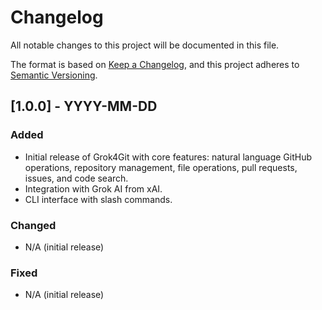 # Changelog

All notable changes to this project will be documented in this file.

The format is based on [Keep a Changelog](https://keepachangelog.com/en/1.0.0/),
and this project adheres to [Semantic Versioning](https://semver.org/spec/v2.0.0.html).

## [1.0.0] - YYYY-MM-DD

### Added
- Initial release of Grok4Git with core features: natural language GitHub operations, repository management, file operations, pull requests, issues, and code search.
- Integration with Grok AI from xAI.
- CLI interface with slash commands.

### Changed
- N/A (initial release)

### Fixed
- N/A (initial release) 